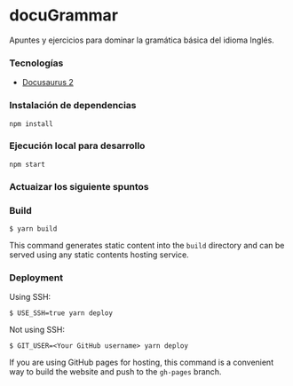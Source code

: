 # docuGrammar

Apuntes y ejercicios para dominar la gramática básica del idioma Inglés.

### Tecnologías

* [Docusaurus 2](https://docusaurus.io/)

### Instalación de dependencias

```
npm install
```

### Ejecución local para desarrollo

```
npm start
```

### Actuaizar los siguiente spuntos

### Build

```
$ yarn build
```

This command generates static content into the `build` directory and can be served using any static contents hosting service.

### Deployment

Using SSH:

```
$ USE_SSH=true yarn deploy
```

Not using SSH:

```
$ GIT_USER=<Your GitHub username> yarn deploy
```

If you are using GitHub pages for hosting, this command is a convenient way to build the website and push to the `gh-pages` branch.
